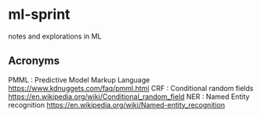 # ml-sprint
notes and explorations in ML

## Acronyms 
PMML : Predictive Model Markup Language https://www.kdnuggets.com/faq/pmml.html 
CRF : Conditional random fields  https://en.wikipedia.org/wiki/Conditional_random_field
NER : Named Entity recognition https://en.wikipedia.org/wiki/Named-entity_recognition 
